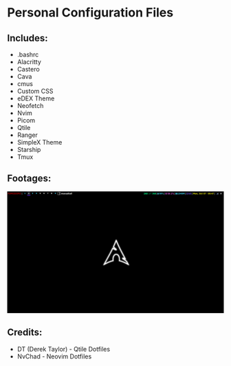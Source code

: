 # Personal Configuration Files
## Includes:
- .bashrc
- Alacritty
- Castero
- Cava
- cmus
- Custom CSS
- eDEX Theme
- Neofetch
- Nvim
- Picom
- Qtile
- Ranger
- SimpleX Theme
- Starship
- Tmux
## Footages:
![footage](https://github.com/janpstrunn/config-files/blob/main/footage.png)
## Credits:
- DT (Derek Taylor) - Qtile Dotfiles
- NvChad - Neovim Dotfiles
